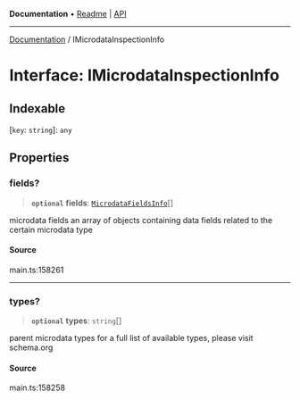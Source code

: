 **Documentation** • [Readme](../README.md) \| [API](../globals.md)

***

[Documentation](../README.md) / IMicrodataInspectionInfo

# Interface: IMicrodataInspectionInfo

## Indexable

 \[`key`: `string`\]: `any`

## Properties

### fields?

> **`optional`** **fields**: [`MicrodataFieldsInfo`](../classes/MicrodataFieldsInfo.md)[]

microdata fields
an array of objects containing data fields related to the certain microdata type

#### Source

main.ts:158261

***

### types?

> **`optional`** **types**: `string`[]

parent microdata types
for a full list of available types, please visit schema.org

#### Source

main.ts:158258
